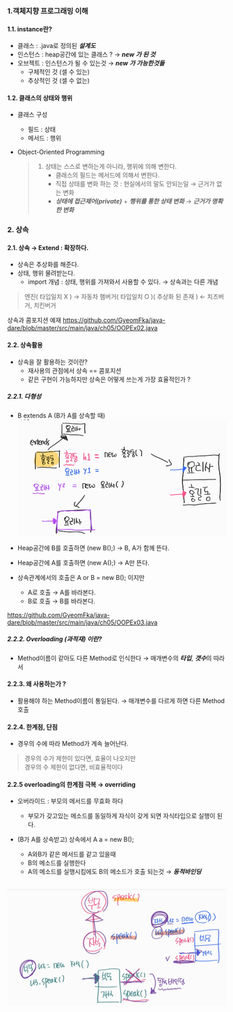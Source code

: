 ### 1.객체지향 프로그래밍 이해
#### 1.1. instance란?
- 클래스 : .java로 정의된 ***설계도***
- 인스턴스 : heap공간에 있는 클래스 ? → ***new 가 된 것***
- 오브젝트 : 인스턴스가 될 수 있는것 → ***new 가 가능한것들***
    - 구체적인 것 (셀 수 있는) 
    - 추상적인 것 (셀 수 없는)
  
#### 1.2. 클래스의 상태와 행위
- 클래스 구성
  - 필드 : 상태
  - 메서드 : 행위
  
- Object-Oriented Programming
  > 1) 상태는 스스로 변하는게 아니라, 행위에 의해 변한다.
  >    - 클래스의 필드는 메서드에 의해서 변한다.
  >    - 직접 상태를 변화 하는 것 : 현실에서의 말도 안되는일 → 근거가 없는 변화
  >    - ***상태에 접근제어(private)*** + ***행위를 통한 상태 변화*** → ***근거가 명확한 변화***
  > 

### 2. 상속
#### 2.1. 상속 → Extend : 확장하다.
- 상속은 추상화를 해준다.
- 상태, 행위 물려받는다.
  - import 개념 : 상태, 행위를 가져와서 사용할 수 있다. → 상속과는 다른 개념
  
> 엔진( 타입일치 X ) → 자동차 
> 햄버거( 타입일치 O )( 추상화 된 존재 ) ← 치즈버거, 치킨버거

상속과 콤포지션 예재
https://github.com/GyeomFka/java-dare/blob/master/src/main/java/ch05/OOPEx02.java

#### 2.2. 상속활용
- 상속을 잘 활용하는 것이란?
  - 재사용의 관점에서 상속 == 콤포지션 
  - 같은 구현이 가능하지만 상속은 어떻게 쓰는게 가장 효율적인가 ?
  
##### 2.2.1. 다형성
- B extends A (B가 A를 상속할 때)
  </br>![Alt text](../99_img/13_java.png)
  
- Heap공간에 B를 호출하면 (new B();) → B, A가 함께 뜬다. 
- Heap공간에 A를 호출하면 (new A();) → A만 뜬다.
- 상속관계에서의 호출은 A or B = new B(); 이지만 
  - A로 호출 → A를 바라본다.
  - B로 호출 → B를 바라본다.

https://github.com/GyeomFka/java-dare/blob/master/src/main/java/ch05/OOPEx03.java
  

##### 2.2.2. Overloading (과적재) 이란?
- Method이름이 같아도 다른 Method로 인식한다 → 매개변수의 ***타입***, ***갯수***의 따라서

#### 2.2.3. 왜 사용하는가 ?
- 활용해야 하는 Method이름이 통일된다. → 매개변수를 다르게 하면 다른 Method호출

#### 2.2.4. 한계점, 단점
- 경우의 수에 따라 Method가 계속 늘어난다.

> 경우의 수가 제한이 있다면, 효율이 나오지만 </br>
> 경우의 수 제한이 없다면, 비효율적이다

#### 2.2.5 overloading의 한계점 극복 → overriding
- 오버라이드 : 부모의 메서드를 무효화 하다
  - 부모가 갖고있는 메소드를 동일하게 자식이 갖게 되면 자식타입으로 실행이 된다.
  
- (B가 A를 상속받고) 상속에서 A a = new B();
  - A와B가 같은 메서드를 같고 있을때
  - B의 메소드를 실행한다
  - A의 메소드를 실행시킴에도 B의 메소드가 호출 되는것 → ***동적바인딩***
    
</br>![Alt text](../99_img/14_java.png)
  
